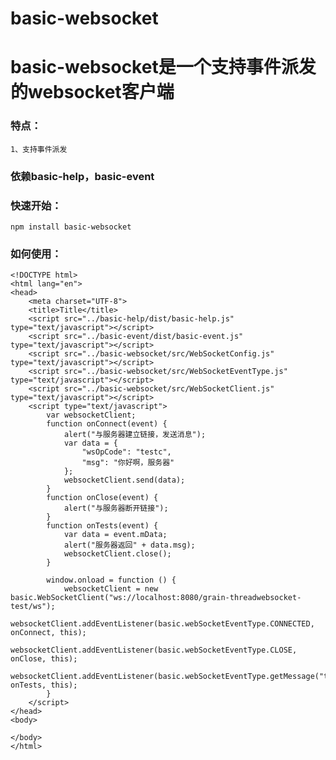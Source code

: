 # basic-websocket


# basic-websocket是一个支持事件派发的websocket客户端


### 特点：


    1、支持事件派发



### 依赖basic-help，basic-event


### 快速开始：


    npm install basic-websocket


### 如何使用：

    <!DOCTYPE html>
    <html lang="en">
    <head>
        <meta charset="UTF-8">
        <title>Title</title>
        <script src="../basic-help/dist/basic-help.js" type="text/javascript"></script>
        <script src="../basic-event/dist/basic-event.js" type="text/javascript"></script>
        <script src="../basic-websocket/src/WebSocketConfig.js" type="text/javascript"></script>
        <script src="../basic-websocket/src/WebSocketEventType.js" type="text/javascript"></script>
        <script src="../basic-websocket/src/WebSocketClient.js" type="text/javascript"></script>
        <script type="text/javascript">
            var websocketClient;
            function onConnect(event) {
                alert("与服务器建立链接，发送消息");
                var data = {
                    "wsOpCode": "testc",
                    "msg": "你好啊，服务器"
                };
                websocketClient.send(data);
            }
            function onClose(event) {
                alert("与服务器断开链接");
            }
            function onTests(event) {
                var data = event.mData;
                alert("服务器返回" + data.msg);
                websocketClient.close();
            }

            window.onload = function () {
                websocketClient = new basic.WebSocketClient("ws://localhost:8080/grain-threadwebsocket-test/ws");
                websocketClient.addEventListener(basic.webSocketEventType.CONNECTED, onConnect, this);
                websocketClient.addEventListener(basic.webSocketEventType.CLOSE, onClose, this);
                websocketClient.addEventListener(basic.webSocketEventType.getMessage("tests"), onTests, this);
            }
        </script>
    </head>
    <body>

    </body>
    </html>






	